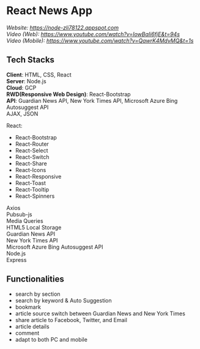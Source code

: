 # React News App

*Website:        https://node-zli78122.appspot.com*  
*Video (Web):    https://www.youtube.com/watch?v=IowBaIi6fjE&t=94s*  
*Video (Mobile): https://www.youtube.com/watch?v=QawrK4MdvMQ&t=1s*  

## Tech Stacks
**Client**: HTML, CSS, React  
**Server**: Node.js  
**Cloud**: GCP  
**RWD(Responsive Web Design)**: React-Bootstrap  
**API**: Guardian News API, New York Times API, Microsoft Azure Bing Autosuggest API  
AJAX, JSON  

React:  
* React-Bootstrap
* React-Router
* React-Select
* React-Switch
* React-Share
* React-Icons
* React-Responsive
* React-Toast
* React-Tooltip
* React-Spinners  

Axios  
Pubsub-js  
Media Queries  
HTML5 Local Storage  
Guardian News API  
New York Times API  
Microsoft Azure Bing Autosuggest API  
Node.js  
Express  

## Functionalities
* search by section
*  search by keyword & Auto Suggestion
* bookmark
* article source switch between Guardian News and New York Times
* share article to Facebook, Twitter, and Email
* article details
* comment
* adapt to both PC and mobile

